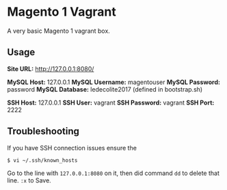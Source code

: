 # Magento 1 Vagrant
A very basic Magento 1 vagrant box.

## Usage

**Site URL:** http://127.0.0.1:8080/

**MySQL Host:** 127.0.0.1
**MySQL Username:** magentouser
**MySQL Password:** password
**MySQL Database:** ledecolite2017 (defined in bootstrap.sh)

**SSH Host:** 127.0.0.1
**SSH User:** vagrant
**SSH Password:** vagrant
**SSH Port:** 2222

## Troubleshooting

If you have SSH connection issues ensure the 

`$ vi ~/.ssh/known_hosts`

Go to the line with `127.0.0.1:8080` on it, then did command `dd` to delete that line. `:x` to Save.
